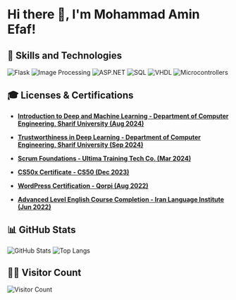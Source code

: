 # Hi there 👋, I'm Mohammad Amin Efaf!

## 🚀 Skills and Technologies

![Flask](https://img.shields.io/badge/Flask-000000?style=for-the-badge&logo=flask&logoColor=white) 
![Image Processing](https://img.shields.io/badge/Image%20Processing-009688?style=for-the-badge&logo=opencv&logoColor=white) 
![ASP.NET](https://img.shields.io/badge/ASP.NET-512BD4?style=for-the-badge&logo=dotnet&logoColor=white) 
![SQL](https://img.shields.io/badge/SQL-4479A1?style=for-the-badge&logo=mysql&logoColor=white) 
![VHDL](https://img.shields.io/badge/VHDL-FF6600?style=for-the-badge&logo=verilog&logoColor=white) 
![Microcontrollers](https://img.shields.io/badge/Microcontrollers-000000?style=for-the-badge&logo=raspberrypi&logoColor=white)


## 🎓 Licenses & Certifications

- **[Introduction to Deep and Machine Learning - Department of Computer Engineering, Sharif University (Aug 2024)](http://dl.micro-master.ir/RayanCourse/Certificates/2500068395e01f59a991f4dfb07e14390fef85a329077ebeb1789887a8b2b76b865134d199030.jpg)**  

- **[Trustworthiness in Deep Learning - Department of Computer Engineering, Sharif University (Sep 2024)](http://dl.micro-master.ir/RayanCourse/Certificates/250006839263596118d77c50fa1d31fba1133efbad33abc728b239fb9e6d6d54ad64384ed9031.jpg)**  

- **[Scrum Foundations - Ultima Training Tech Co. (Mar 2024)](https://aminefaf.vercel.app/static/files/scrum.png)**  

- **[CS50x Certificate - CS50 (Dec 2023)](https://certificates.cs50.io/eee1caf0-4524-4bfe-b5b6-fe7deb83f1c4.pdf?size=letter)**  

- **[WordPress Certification - Qorpi (Aug 2022)](https://aminefaf.vercel.app/static/files/wordpress.png)**  

- **[Advanced Level English Course Completion - Iran Language Institute (Jun 2022)](https://aminefaf.vercel.app/static/files/ili.png)**  


## 📊 GitHub Stats

![GitHub Stats](https://github-readme-stats.vercel.app/api?username=AminEfaf&theme=dark&show_icons=true)
![Top Langs](https://github-readme-stats.vercel.app/api/top-langs/?username=AminEfaf&layout=compact&theme=dark)

## 👨‍💻 Visitor Count

![Visitor Count](https://profile-counter.glitch.me/AminEfaf/count.svg)
